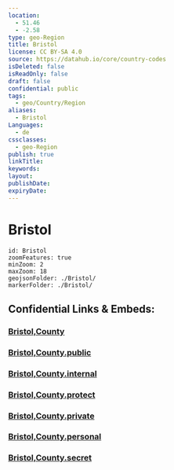 ```yaml
---
location:
  - 51.46
  - -2.58
type: geo-Region
title: Bristol
license: CC BY-SA 4.0
source: https://datahub.io/core/country-codes
isDeleted: false
isReadOnly: false
draft: false
confidential: public
tags:
  - geo/Country/Region
aliases:
  - Bristol
Languages:
  - de
cssclasses:
  - geo-Region
publish: true
linkTitle:
keywords:
layout:
publishDate:
expiryDate:
---
```


# Bristol

```leaflet
id: Bristol
zoomFeatures: true 
minZoom: 2 
maxZoom: 18
geojsonFolder: ./Bristol/
markerFolder: ./Bristol/
```


## Confidential Links & Embeds: 

### [Bristol,County](/_Standards/Earth/Continent/Europe/Europe~North/UK/England/Regions~England/South_West_England/Bristol,County.md) 

### [Bristol,County.public](/_public/Earth/Continent/Europe/Europe~North/UK/England/Regions~England/South_West_England/Bristol,County.public.md) 

### [Bristol,County.internal](/_internal/Earth/Continent/Europe/Europe~North/UK/England/Regions~England/South_West_England/Bristol,County.internal.md) 

### [Bristol,County.protect](/_protect/Earth/Continent/Europe/Europe~North/UK/England/Regions~England/South_West_England/Bristol,County.protect.md) 

### [Bristol,County.private](/_private/Earth/Continent/Europe/Europe~North/UK/England/Regions~England/South_West_England/Bristol,County.private.md) 

### [Bristol,County.personal](/_personal/Earth/Continent/Europe/Europe~North/UK/England/Regions~England/South_West_England/Bristol,County.personal.md) 

### [Bristol,County.secret](/_secret/Earth/Continent/Europe/Europe~North/UK/England/Regions~England/South_West_England/Bristol,County.secret.md)

